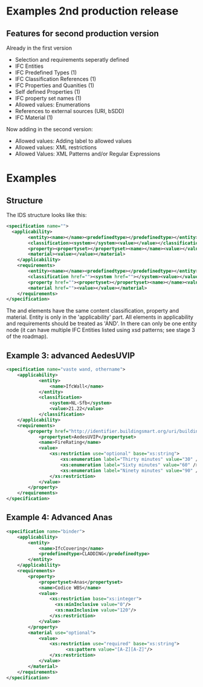 
# Examples 2nd production release


## Features for second production version
 
Already in the first version
 * Selection and requirements seperatly defined
 * IFC Entities
 * IFC Predefined Types (1)
 * IFC Classification References (1)
 * IFC Properties and Quanities (1)
 * Self defined Properties (1)
 * IFC property set names (1)
 * Allowed values: Enumerations
 * References to external sources (URI, bSDD)
 * IFC Material (1)

Now adding in the second version:
 * Allowed values: Adding label to allowed values
 * Allowed values: XML restrictions
 * Allowed Values: XML Patterns and/or Regular Expressions

 
# Examples
 
## Structure
 
The IDS structure looks like this: 
```xml
<specification name="">
  <applicability>
		<entity><name></name><predefinedtype></predefinedtype></entity>
		<classification><system></system><value></value></classification>
	  	<property><propertyset></propertyset><name></name><value></value></property>
		<material><value></value></material>
    </applicability>
    <requirements>
		<entity><name></name><predefinedtype></predefinedtype></entity>
		<classification href=""><system href=""></system><value></value></classification>
	    <property href=""><propertyset></propertyset><name></name><value></value></property>
		<material href=""><value></value></material>
    </requirements>
</specification>
```

The <applicability> and <requirements> elements have the same content classification, property and material. Entity is only in the 'applicability' part.
All elements in applicability and requirements should be treated as 'AND'. 
In <requirements> there can only be one entity node (it can have multiple IFC Entities listed using xsd patterns; see stage 3 of the roadmap).


## Example 3: advanced AedesUVIP 

```xml
<specification name="vaste wand, othername">
	<applicability>
			<entity>
				<name>IfcWall</name>
			</entity>
			<classification>
				<system>NL-Sfb</system>
				<value>21.22</value>
			</classification>
	</applicability>
	<requirements>
		<property href="http://identifier.buildingsmart.org/uri/buildingsmart/ifc-4.3/prop/FireRating">
			<propertyset>AedesUVIP</propertyset>
			<name>FireRating</name>
			<value>
				<xs:restriction use="optional" base="xs:string">
					<xs:enumeration label="Thirty minutes" value="30" />
					<xs:enumeration label="Sixty minutes" value="60" />
					<xs:enumeration label="Ninety minutes" value="90" />
				</xs:restriction>
			</value>
		</property>
	</requirements>
</specification>
```



## Example 4: Advanced Anas

```xml
<specification name="binder">
	<applicability>
		<entity>
			<name>IfcCovering</name>
			<predefinedtype>CLADDING</predefinedtype>
		</entity>
	</applicability>
	<requirements>
		<property>
			<propertyset>Anas</propertyset>
			<name>Codice WBS</name>
			<value>
				<xs:restriction base="xs:integer">
				  <xs:minInclusive value="0"/>
				  <xs:maxInclusive value="120"/>
				</xs:restriction>
			</value>
		</property>
		<material use="optional">
			<value>
				<xs:restriction use="required" base="xs:string">
				      <xs:pattern value="[A-Z][A-Z]"/>
				</xs:restriction>
			</value>
		</material>
	</requirements>
</specification>
```



